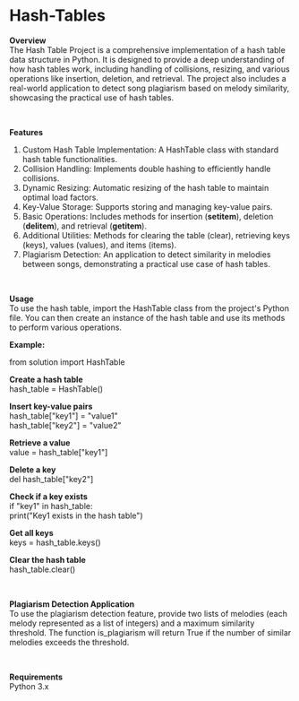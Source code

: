 # Hash-Tables

**Overview**
<br>
The Hash Table Project is a comprehensive implementation of a hash table data structure in Python. It is designed to provide a deep understanding of how hash tables work, including handling of collisions, resizing, and various operations like insertion, deletion, and retrieval. The project also includes a real-world application to detect song plagiarism based on melody similarity, showcasing the practical use of hash tables.

<br>

**Features**
<br>
1. Custom Hash Table Implementation: A HashTable class with standard hash table functionalities.
2. Collision Handling: Implements double hashing to efficiently handle collisions.
3. Dynamic Resizing: Automatic resizing of the hash table to maintain optimal load factors.
4. Key-Value Storage: Supports storing and managing key-value pairs.
5. Basic Operations: Includes methods for insertion (__setitem__), deletion (__delitem__), and retrieval (__getitem__).
6. Additional Utilities: Methods for clearing the table (clear), retrieving keys (keys), values (values), and items (items).
7. Plagiarism Detection: An application to detect similarity in melodies between songs, demonstrating a practical use case of hash tables.

<br>

**Usage**
<br>
To use the hash table, import the HashTable class from the project's Python file. You can then create an instance of the hash table and use its methods to perform various operations.
<br>

**Example:**
<br>

from solution import HashTable
<br>

**Create a hash table**
<br>
hash_table = HashTable()
<br>

**Insert key-value pairs**
<br>
hash_table["key1"] = "value1"
<br>
hash_table["key2"] = "value2"
<br>

**Retrieve a value**
<br>
value = hash_table["key1"]
<br>

**Delete a key**
<br>
del hash_table["key2"]
<br>

**Check if a key exists**
<br>
if "key1" in hash_table:
<br>
    print("Key1 exists in the hash table")
<br>

**Get all keys**
<br>
keys = hash_table.keys()
<br>

**Clear the hash table**
<br>
hash_table.clear()

<br>

**Plagiarism Detection Application**
<br>
To use the plagiarism detection feature, provide two lists of melodies (each melody represented as a list of integers) and a maximum similarity threshold. The function is_plagiarism will return True if the number of similar melodies exceeds the threshold.

<br>

**Requirements**
<br>
Python 3.x
